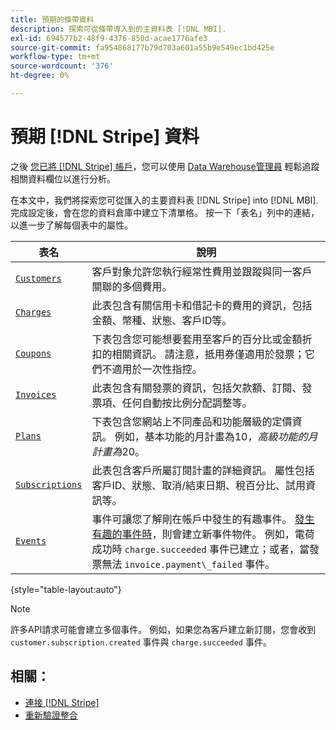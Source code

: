 ```yaml
---
title: 預期的條帶資料
description: 探索可從條帶導入到的主資料表 [!DNL MBI].
exl-id: 694577b2-48f9-4376-850d-acae1776afe3
source-git-commit: fa954868177b79d703a601a55b9e549ec1bd425e
workflow-type: tm+mt
source-wordcount: '376'
ht-degree: 0%

---
```


# 預期 [!DNL Stripe] 資料

之後 [您已將 [!DNL Stripe] 帳戶](../integrations/stripe.md)，您可以使用 [Data Warehouse管理員](../../../data-analyst/data-warehouse-mgr/tour-dwm.md) 輕鬆追蹤相關資料欄位以進行分析。

在本文中，我們將探索您可從匯入的主要資料表 [!DNL Stripe] into [!DNL MBI]. 完成設定後，會在您的資料倉庫中建立下清單格。 按一下「表名」列中的連結，以進一步了解每個表中的屬性。

| **表名** | **說明** |
|-----|-----|
| [`Customers`](https://stripe.com/docs/sources/customers) | 客戶對象允許您執行經常性費用並跟蹤與同一客戶關聯的多個費用。 |
| [`Charges`](https://stripe.com/docs/payments/payment-intents/migration/charges) | 此表包含有關信用卡和借記卡的費用的資訊，包括金額、幣種、狀態、客戶ID等。 |
| [`Coupons`](https://stripe.com/docs/api/coupons/object) | 下表包含您可能想要套用至客戶的百分比或金額折扣的相關資訊。 請注意，抵用券僅適用於發票；它們不適用於一次性指控。 |
| [`Invoices`](https://stripe.com/docs/billing/migration/invoice-states) | 此表包含有關發票的資訊，包括欠款額、訂閱、發票項、任何自動按比例分配調整等。 |
| [`Plans`](https://stripe.com/docs/api/plans/object) | 下表包含您網站上不同產品和功能層級的定價資訊。 例如，基本功能的月計畫為$10，高級功能的月計畫為$20。 |
| [`Subscriptions`](https://stripe.com/docs/api/subscriptions/object) | 此表包含客戶所屬訂閱計畫的詳細資訊。 屬性包括客戶ID、狀態、取消/結束日期、稅百分比、試用資訊等。 |
| [`Events`](https://stripe.com/docs/development/dashboard/events) | 事件可讓您了解剛在帳戶中發生的有趣事件。 [發生有趣的事件時](https://stripe.com/docs/api/events/types)，則會建立新事件物件。 例如，電荷成功時 `charge.succeeded` 事件已建立；或者，當發票無法 `invoice.payment\_failed` 事件。 |

{style=&quot;table-layout:auto&quot;}

>[!NOTE]
>
>許多API請求可能會建立多個事件。 例如，如果您為客戶建立新訂閱，您會收到 `customer.subscription.created` 事件與  `charge.succeeded` 事件。

## 相關：

* [連接 [!DNL Stripe]](../integrations/stripe.md)
* [重新驗證整合](https://experienceleague.adobe.com/docs/commerce-knowledge-base/kb/how-to/mbi-reauthenticating-integrations.html?lang=en)
